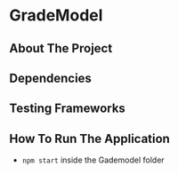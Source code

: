 # GradeModel

## About The Project


## Dependencies 


## Testing Frameworks

## How To Run The Application
 - ``npm start`` inside the Gademodel folder
